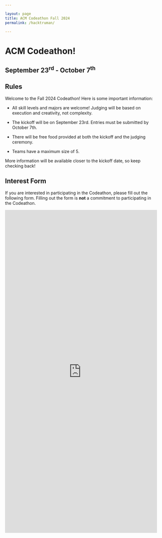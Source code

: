 ```yaml
---

layout: page
title: ACM Codeathon Fall 2024
permalink: /hacktruman/

---
```


# ACM Codeathon!

## September 23<sup>rd</sup> - October 7<sup>th</sup>

## Rules

Welcome to the Fall 2024 Codeathon! Here is some important information: 

* All skill levels and majors are welcome! Judging will be based on execution and creativity, not complexity. 

* The kickoff will be on September 23rd. Entries must be submitted by October 7th. 

* There will be free food provided at both the kickoff and the judging ceremony. 

* Teams have a maximum size of 5. 

More information will be available closer to the kickoff date, so keep checking back! 

## Interest Form

If you are interested in participating in the Codeathon, please fill out the following form. Filling out the form is **not** a commitment to participating in the Codeathon. 

<iframe src="https://docs.google.com/forms/d/e/1FAIpQLScIM4HGXZ-8UNUoMSpN8iEjjzb6z-Ado-xMkyV-NZ3caPP6EA/viewform?embedded=true" width="100%" height="1067" frameborder="0" marginheight="0" marginwidth="0">Loading…</iframe>


[Interest]: https://docs.google.com/forms/d/e/1FAIpQLScIM4HGXZ-8UNUoMSpN8iEjjzb6z-Ado-xMkyV-NZ3caPP6EA/viewform?usp=sf_link
[Rubric]: {{site.baseurl}}/assets/hackathon/ACMHackathonInformation2023.pdf
[Submit]: https://forms.gle/BxQ8EGFBUMRZR3D48
